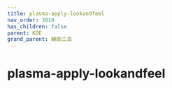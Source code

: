 ```yaml
---
title: plasma-apply-lookandfeel
nav_order: 3010
has_children: false
parent: KDE
grand_parent: 輔助工具
---
```



# plasma-apply-lookandfeel


